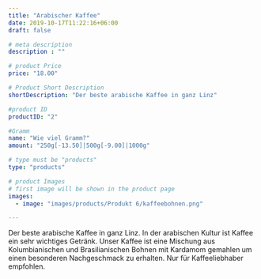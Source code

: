 ```yaml
---
title: "Arabischer Kaffee"
date: 2019-10-17T11:22:16+06:00
draft: false

# meta description
description : ""

# product Price
price: "18.00"

# Product Short Description
shortDescription: "Der beste arabische Kaffee in ganz Linz"

#product ID
productID: "2"

#Gramm
name: "Wie viel Gramm?"
amount: "250g[-13.50]|500g[-9.00]|1000g"

# type must be "products"
type: "products"

# product Images
# first image will be shown in the product page
images:
  - image: "images/products/Produkt 6/kaffeebohnen.png"

---
```

Der beste arabische Kaffee in ganz Linz. In der arabischen Kultur ist Kaffee ein sehr wichtiges Getränk. Unser Kaffee ist eine Mischung aus Kolumbianischen und Brasilianischen Bohnen mit Kardamom gemahlen um einen besonderen Nachgeschmack zu erhalten. Nur für Kaffeeliebhaber empfohlen. 